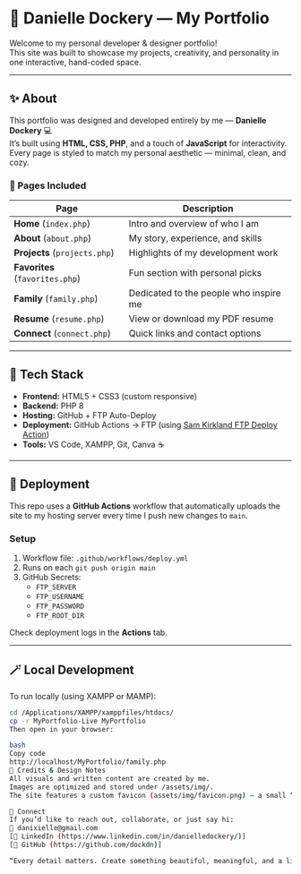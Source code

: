 # 🌸 Danielle Dockery — My Portfolio

Welcome to my personal developer & designer portfolio!  
This site was built to showcase my projects, creativity, and personality in one interactive, hand-coded space.

---

## ✨ About

This portfolio was designed and developed entirely by me — **Danielle Dockery** 💻  
It’s built using **HTML, CSS, PHP**, and a touch of **JavaScript** for interactivity.  
Every page is styled to match my personal aesthetic — minimal, clean, and cozy.

### 🧭 Pages Included
| Page | Description |
|------|--------------|
| **Home** (`index.php`) | Intro and overview of who I am |
| **About** (`about.php`) | My story, experience, and skills |
| **Projects** (`projects.php`) | Highlights of my development work |
| **Favorites** (`favorites.php`) | Fun section with personal picks |
| **Family** (`family.php`) | Dedicated to the people who inspire me |
| **Resume** (`resume.php`) | View or download my PDF resume |
| **Connect** (`connect.php`) | Quick links and contact options |

---

## 🧠 Tech Stack

- **Frontend:** HTML5 + CSS3 (custom responsive)
- **Backend:** PHP 8
- **Hosting:** GitHub + FTP Auto-Deploy
- **Deployment:** GitHub Actions → FTP (using [Sam Kirkland FTP Deploy Action](https://github.com/SamKirkland/FTP-Deploy-Action))
- **Tools:** VS Code, XAMPP, Git, Canva ☕️

---

## 🚀 Deployment

This repo uses a **GitHub Actions** workflow that automatically uploads the site to my hosting server every time I push new changes to `main`.

### Setup
1. Workflow file: `.github/workflows/deploy.yml`  
2. Runs on each `git push origin main`  
3. GitHub Secrets:
   - `FTP_SERVER`  
   - `FTP_USERNAME`  
   - `FTP_PASSWORD`  
   - `FTP_ROOT_DIR`

Check deployment logs in the **Actions** tab.

---

## 🪄 Local Development

To run locally (using XAMPP or MAMP):

```bash
cd /Applications/XAMPP/xamppfiles/htdocs/
cp -r MyPortfolio-Live MyPortfolio
Then open in your browser:

bash
Copy code
http://localhost/MyPortfolio/family.php
🌸 Credits & Design Notes
All visuals and written content are created by me.
Images are optimized and stored under /assets/img/.
The site features a custom favicon (assets/img/favicon.png) — a small “d” logo I designed.

💌 Connect
If you’d like to reach out, collaborate, or just say hi:
📧 danixielle@gmail.com
[🔗 LinkedIn (https://www.linkedin.com/in/danielledockery/)]
[🐙 GitHub (https://github.com/dockdn)]

“Every detail matters. Create something beautiful, meaningful, and a little bit you.” 🌷
